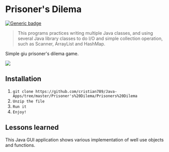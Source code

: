 # Prisoner's Dilema
[![Generic badge](https://img.shields.io/badge/Java-green.svg)](https://shields.io/)

>This programs practices writing multiple Java classes, 
 and using several Java library classes to do I/O and simple collection 
 operation, such as Scanner, ArrayList and HashMap. 

Simple giu prisoner's dilema game. 

![](tty.gif)

**Installation**
---
1. `git clone https://github.com/cristian789/Java-Apps/tree/master/Prisoner's%20Dilema/Prisoners%20Dilema`
2. `Unzip the file`
3. `Run it`
4. `Enjoy!`

**Lessons learned**
---
This Java GUI application shows 
various implementation of well use objects and functions.
